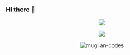 ### Hi there 👋

<p align="center"><img src="https://github-profile-trophy.vercel.app/?username=mani3710&theme=onedark"></p>

<p align="center">
  <a href="https://github.com/DenverCoder1/github-readme-streak-stats">
    <img src="https://github-readme-streak-stats.herokuapp.com/?user=mani3710&theme=dark"/>
  </a>
</p>

<p align="center"><img src="https://github-readme-stats.vercel.app/api?username=mani3710&show_icons=true&include_all_commits=true&theme=radical" alt="mugilan-codes"></p>

<!--
**mani3710/mani3710** is a ✨ _special_ ✨ repository because its `README.md` (this file) appears on your GitHub profile.

Here are some ideas to get you started:

- 🔭 I’m currently working on ...
- 🌱 I’m currently learning ...
- 👯 I’m looking to collaborate on ...
- 🤔 I’m looking for help with ...
- 💬 Ask me about ...
- 📫 How to reach me: ...
- 😄 Pronouns: ...
- ⚡ Fun fact: ...
-->
